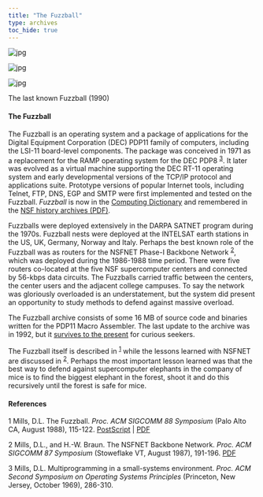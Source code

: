 ```yaml
---
title: "The Fuzzball"
type: archives
toc_hide: true
---
```


![jpg](/documentation/pic/lsi11.jpg)

![jpg](/documentation/pic/periph.jpg)

![jpg](/documentation/pic/fuzzball.jpg)

The last known Fuzzball (1990)

#### The Fuzzball

The Fuzzball is an operating system and a package of applications for the Digital Equipment Corporation (DEC) PDP11 family of computers, including the LSI-11 board-level components. The package was conceived in 1971 as a replacement for the RAMP operating system for the DEC PDP8 <sup>[3](#myfootnote3)</sup>. It later was evolved as a virtual machine supporting the DEC RT-11 operating system and early developmental versions of the TCP/IP protocol and applications suite. Prototype versions of popular Internet tools, including Telnet, FTP, DNS, EGP and SMTP were first implemented and tested on the Fuzzball. _Fuzzball_ is now in the [Computing Dictionary](https://encyclopedia2.thefreedictionary.com/fuzzball) and remembered in the [NSF history archives (PDF)](https://www.nsf.gov/about/history/nsf0050/pdf/internet.pdf).

Fuzzballs were deployed extensively in the DARPA SATNET program during the 1970s. Fuzzball nests were deployed at the INTELSAT earth stations in the US, UK, Germany, Norway and Italy. Perhaps the best known role of the Fuzzball was as routers for the NSFNET Phase-I Backbone Network <sup>[2](#myfootnote2)</sup>, which was deployed during the 1986-1988 time period. There were five routers co-located at the five NSF supercomputer centers and connected by 56-kbps data circuits. The Fuzzballs carried traffic between the centers, the center users and the adjacent college campuses. To say the network was gloriously overloaded is an understatement, but the system did present an opportunity to study methods to defend against massive overload.

The Fuzzball archive consists of some 16 MB of source code and binaries written for the PDP11 Macro Assembler. The last update to the archive was in 1992, but it [survives to the present](/reflib/software/fuzzball.tar.gz) for curious seekers.

The Fuzzball itself is described in <sup>[1](#myfootnote1)</sup> while the lessons learned with NSFNET are discussed in <sup>[2](#myfootnote2)</sup>. Perhaps the most important lesson learned was that the best way to defend against supercomputer elephants in the company of mice is to find the biggest elephant in the forest, shoot it and do this recursively until the forest is safe for mice.

#### References

<a name="myfootnote1">1</a>  Mills, D.L. The Fuzzball. _Proc. ACM SIGCOMM 88 Symposium_ (Palo Alto CA, August 1988), 115-122. [PostScript](/reflib/papers/fuzz.ps) | [PDF](/reflib/papers/fuzz.pdf)

<a name="myfootnote2">2</a>  Mills, D.L., and H.-W. Braun. The NSFNET Backbone Network. _Proc. ACM SIGCOMM 87 Symposium_ (Stoweflake VT, August 1987), 191-196. [PDF](/reflib/papers/bone.pdf)

<a name="myfootnote3">3</a>  Mills, D.L. Multiprogramming in a small-systems environment. _Proc. ACM Second Symposium on Operating Systems Principles_ (Princeton, New Jersey, October 1969), 286-310.
